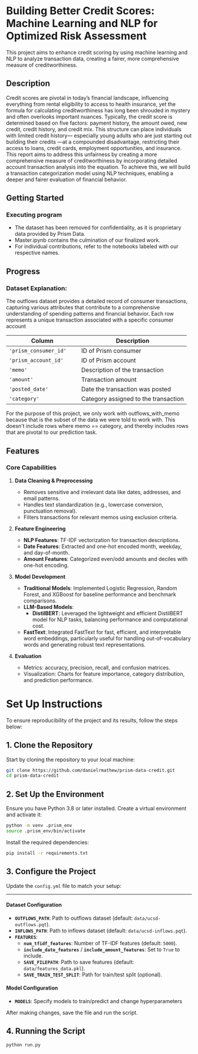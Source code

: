 # Building Better Credit Scores: Machine Learning and NLP for Optimized Risk Assessment

This project aims to enhance credit scoring by using machine learning and NLP to analyze transaction data, creating a fairer, more comprehensive measure of creditworthiness.

## Description

Credit scores are pivotal in today’s financial landscape, influencing everything from rental eligibility to access to health insurance, yet the formula for calculating creditworthiness has long been shrouded in mystery and often overlooks important nuances. Typically, the credit score is determined based on five factors: payment history, the amount owed, new credit, credit history, and credit mix. This structure can place individuals with limited credit history— especially young adults who are just starting out building their credits —at a compounded disadvantage, restricting their access to loans, credit cards, employment opportunities, and insurance. This report aims to address this unfairness by creating a more comprehensive measure of creditworthiness by incorporating detailed account transaction analysis into the equation. To achieve this, we will build a transaction categorization model using NLP techniques, enabling a deeper and fairer evaluation of financial behavior.


## Getting Started

### Executing program

* The dataset has been removed for confidentiality, as it is proprietary data provided by Prism Data.
* Master.ipynb contains the culmination of our finalized work.
* For individual contributions, refer to the notebooks labeled with our respective names.

## Progress

### Dataset Explanation:

The outflows dataset provides a detailed record of consumer transactions, capturing various attributes that contribute to a comprehensive understanding of spending patterns and financial behavior. Each row represents a unique transaction associated with a specific consumer account

|Column	                 |Description|
|---                     |---        |
|`'prism_consumer_id'	`  |ID of Prism consumer|
|`'prism_account_id'`	   |ID of Prism account|
|`'memo'`	         |Description of the transaction|
|`'amount'`	         |Transaction amount|
|`'posted_date'`	     |Date the transaction was posted|
|`'category'`	             |Category assigned to the transaction|

For the purpose of this project, we only work with outflows_with_memo because that is the subset of the data we were told to work with. This doesn't include rows where memo == category, and thereby includes rows that are pivotal to our prediction task.

## **Features**

### **Core Capabilities**
1. **Data Cleaning & Preprocessing**
   - Removes sensitive and irrelevant data like dates, addresses, and email patterns.
   - Handles text standardization (e.g., lowercase conversion, punctuation removal).
   - Filters transactions for relevant memos using exclusion criteria.

2. **Feature Engineering**
   - **NLP Features**: TF-IDF vectorization for transaction descriptions.
   - **Date Features**: Extracted and one-hot encoded month, weekday, and day-of-month.
   - **Amount Features**: Categorized even/odd amounts and deciles with one-hot encoding.

3. **Model Development**
   - **Traditional Models**: Implemented Logistic Regression, Random Forest, and XGBoost for baseline performance and benchmark comparisons.
   - **LLM-Based Models**: 
     - **DistilBERT**: Leveraged the lightweight and efficient DistilBERT model for NLP tasks, balancing performance and computational cost.
   - **FastText**: Integrated FastText for fast, efficient, and interpretable word embeddings, particularly useful for handling out-of-vocabulary words and generating robust text representations.

4. **Evaluation**
   - Metrics: accuracy, precision, recall, and confusion matrices.
   - Visualization: Charts for feature importance, category distribution, and prediction performance.


# **Set Up Instructions**

To ensure reproducibility of the project and its results, follow the steps below:

## **1. Clone the Repository**
Start by cloning the repository to your local machine:
```bash
git clone https://github.com/danielrmathew/prism-data-credit.git
cd prism-data-credit
```

## **2. Set Up the Environment**
Ensure you have Python 3.8 or later installed. Create a virtual environment and activate it:
```bash
python -m venv .prism_env
source .prism_env/bin/activate
```
Install the required dependencies:
```bash
pip install -r requirements.txt
```
## **3. Configure the Project**
Update the `config.yml` file to match your setup:

---

#### **Dataset Configuration**  
- **`OUTFLOWS_PATH`**: Path to outflows dataset (default: `data/ucsd-outflows.pqt`).  
- **`INFLOWS_PATH`**: Path to inflows dataset (default: `data/ucsd-inflows.pqt`).  
- **`FEATURES`**:  
  - **`num_tfidf_features`**: Number of TF-IDF features (default: `5000`).  
  - **`include_date_features`** / **`include_amount_features`**: Set to `True` to include.  
  - **`SAVE_FILEPATH`**: Path to save features (default: `data/features_data.pkl`).  
  - **`SAVE_TRAIN_TEST_SPLIT`**: Path for train/test split (optional).  


#### **Model Configuration**  
- **`MODELS`**: Specify models to train/predict and change hyperparameters

After making changes, save the file and run the script.

## **4. Running the Script**
```bash
python run.py
```
